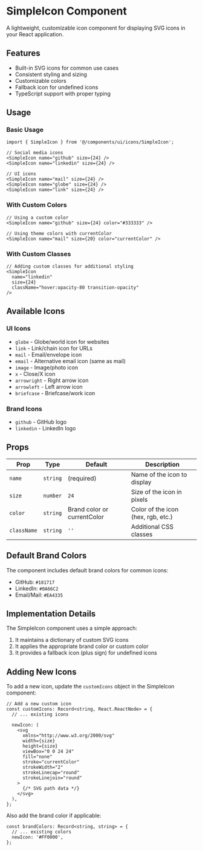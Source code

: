 # SimpleIcon Component

A lightweight, customizable icon component for displaying SVG icons in your React application.

## Features

- Built-in SVG icons for common use cases
- Consistent styling and sizing
- Customizable colors
- Fallback icon for undefined icons
- TypeScript support with proper typing

## Usage

### Basic Usage

```tsx
import { SimpleIcon } from '@/components/ui/icons/SimpleIcon';

// Social media icons
<SimpleIcon name="github" size={24} />
<SimpleIcon name="linkedin" size={24} />

// UI icons
<SimpleIcon name="mail" size={24} />
<SimpleIcon name="globe" size={24} />
<SimpleIcon name="link" size={24} />
```

### With Custom Colors

```tsx
// Using a custom color
<SimpleIcon name="github" size={24} color="#333333" />

// Using theme colors with currentColor
<SimpleIcon name="mail" size={20} color="currentColor" />
```

### With Custom Classes

```tsx
// Adding custom classes for additional styling
<SimpleIcon 
  name="linkedin" 
  size={24} 
  className="hover:opacity-80 transition-opacity" 
/>
```

## Available Icons

### UI Icons

- `globe` - Globe/world icon for websites
- `link` - Link/chain icon for URLs
- `mail` - Email/envelope icon
- `email` - Alternative email icon (same as mail)
- `image` - Image/photo icon
- `x` - Close/X icon
- `arrowright` - Right arrow icon
- `arrowleft` - Left arrow icon
- `briefcase` - Briefcase/work icon

### Brand Icons

- `github` - GitHub logo
- `linkedin` - LinkedIn logo

## Props

| Prop | Type | Default | Description |
|------|------|---------|-------------|
| `name` | `string` | (required) | Name of the icon to display |
| `size` | `number` | `24` | Size of the icon in pixels |
| `color` | `string` | Brand color or currentColor | Color of the icon (hex, rgb, etc.) |
| `className` | `string` | `''` | Additional CSS classes |

## Default Brand Colors

The component includes default brand colors for common icons:

- GitHub: `#181717`
- LinkedIn: `#0A66C2`
- Email/Mail: `#EA4335`

## Implementation Details

The SimpleIcon component uses a simple approach:

1. It maintains a dictionary of custom SVG icons
2. It applies the appropriate brand color or custom color
3. It provides a fallback icon (plus sign) for undefined icons

## Adding New Icons

To add a new icon, update the `customIcons` object in the SimpleIcon component:

```tsx
// Add a new custom icon
const customIcons: Record<string, React.ReactNode> = {
  // ... existing icons
  
  newIcon: (
    <svg 
      xmlns="http://www.w3.org/2000/svg" 
      width={size} 
      height={size} 
      viewBox="0 0 24 24" 
      fill="none" 
      stroke="currentColor" 
      strokeWidth="2" 
      strokeLinecap="round" 
      strokeLinejoin="round"
    >
      {/* SVG path data */}
    </svg>
  ),
};
```

Also add the brand color if applicable:

```tsx
const brandColors: Record<string, string> = {
  // ... existing colors
  newIcon: '#FF0000',
};
``` 
